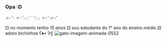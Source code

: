 ### Opa :D

*✧･ﾟ: *✧･ﾟ:.·:*¨ ¨*:·.: *✧･ﾟ:*✧･ﾟ

⚀ no momento tenho _15 anos_
⚁ sou estudante do 1° ano do ensino médio
⚂ adoro bichinhos ʕᴥ• ʔ☝
![gato-imagem-animada-0552](https://github.com/dogpitoco/dogpitoco/assets/137290002/229d105c-2aa5-404c-9e60-a0aa28404524)
